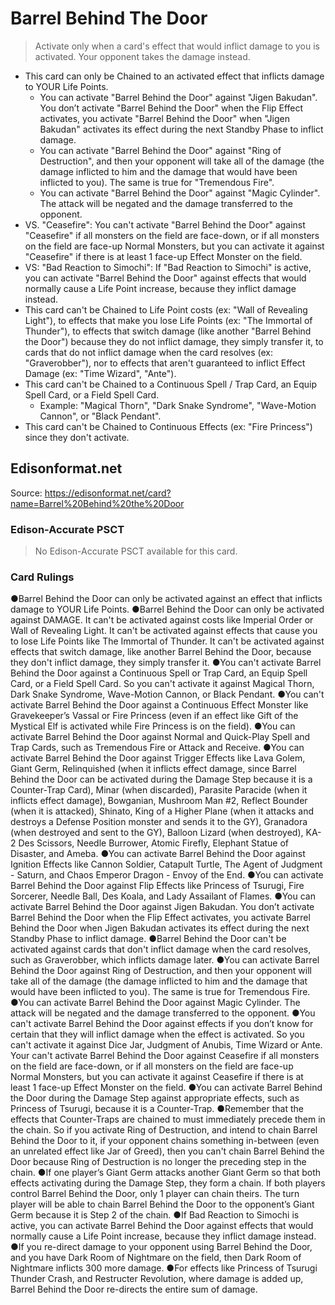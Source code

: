 # Barrel Behind The Door

> Activate only when a card's effect that would inflict damage to you is activated. Your opponent takes the damage instead.

*   This card can only be Chained to an activated effect that inflicts damage to YOUR Life Points.
    *   You can activate "Barrel Behind the Door" against "Jigen Bakudan". You don’t activate "Barrel Behind the Door" when the Flip Effect activates, you activate "Barrel Behind the Door" when "Jigen Bakudan" activates its effect during the next Standby Phase to inflict damage.
    *   You can activate "Barrel Behind the Door" against "Ring of Destruction", and then your opponent will take all of the damage (the damage inflicted to him and the damage that would have been inflicted to you). The same is true for "Tremendous Fire".
    *   You can activate "Barrel Behind the Door" against "Magic Cylinder". The attack will be negated and the damage transferred to the opponent.
*   VS. "Ceasefire": You can't activate "Barrel Behind the Door" against "Ceasefire" if all monsters on the field are face-down, or if all monsters on the field are face-up Normal Monsters, but you can activate it against "Ceasefire" if there is at least 1 face-up Effect Monster on the field.
*   VS: "Bad Reaction to Simochi": If "Bad Reaction to Simochi" is active, you can activate "Barrel Behind the Door" against effects that would normally cause a Life Point increase, because they inflict damage instead.
*   This card can't be Chained to Life Point costs (ex: "Wall of Revealing Light"), to effects that make you lose Life Points (ex: "The Immortal of Thunder"), to effects that switch damage (like another "Barrel Behind the Door") because they do not inflict damage, they simply transfer it, to cards that do not inflict damage when the card resolves (ex: "Graverobber"), nor to effects that aren't guaranteed to inflict Effect Damage (ex: "Time Wizard", "Ante").
*   This card can't be Chained to a Continuous Spell / Trap Card, an Equip Spell Card, or a Field Spell Card.
    *   Example: "Magical Thorn", "Dark Snake Syndrome", "Wave-Motion Cannon", or "Black Pendant".
*   This card can't be Chained to Continuous Effects (ex: "Fire Princess") since they don't activate.

## Edisonformat.net

Source: https://edisonformat.net/card?name=Barrel%20Behind%20the%20Door

### Edison-Accurate PSCT

> No Edison-Accurate PSCT available for this card.

### Card Rulings

●Barrel Behind the Door can only be activated against an effect that inflicts damage to YOUR Life Points.
●Barrel Behind the Door can only be activated against DAMAGE. It can't be activated against costs like Imperial Order or Wall of Revealing Light. It can't be activated against effects that cause you to lose Life Points like The Immortal of Thunder. It can't be activated against effects that switch damage, like another Barrel Behind the Door, because they don't inflict damage, they simply transfer it.
●You can't activate Barrel Behind the Door against a Continuous Spell or Trap Card, an Equip Spell Card, or a Field Spell Card. So you can't activate it against Magical Thorn, Dark Snake Syndrome, Wave-Motion Cannon, or Black Pendant.
●You can't activate Barrel Behind the Door against a Continuous Effect Monster like Gravekeeper’s Vassal or Fire Princess (even if an effect like Gift of the Mystical Elf is activated while Fire Princess is on the field).
●You can activate Barrel Behind the Door against Normal and Quick-Play Spell and Trap Cards, such as Tremendous Fire or Attack and Receive.
●You can activate Barrel Behind the Door against Trigger Effects like Lava Golem, Giant Germ, Relinquished (when it inflicts effect damage, since Barrel Behind the Door can be activated during the Damage Step because it is a Counter-Trap Card), Minar (when discarded), Parasite Paracide (when it inflicts effect damage), Bowganian, Mushroom Man #2, Reflect Bounder (when it is attacked), Shinato, King of a Higher Plane (when it attacks and destroys a Defense Position monster and sends it to the GY), Granadora (when destroyed and sent to the GY), Balloon Lizard (when destroyed), KA-2 Des Scissors, Needle Burrower, Atomic Firefly, Elephant Statue of Disaster, and Ameba.
●You can activate Barrel Behind the Door against Ignition Effects like Cannon Soldier, Catapult Turtle, The Agent of Judgment - Saturn, and Chaos Emperor Dragon - Envoy of the End.
●You can activate Barrel Behind the Door against Flip Effects like Princess of Tsurugi, Fire Sorcerer, Needle Ball, Des Koala, and Lady Assailant of Flames.
●You can activate Barrel Behind the Door against Jigen Bakudan. You don’t activate Barrel Behind the Door when the Flip Effect activates, you activate Barrel Behind the Door when Jigen Bakudan activates its effect during the next Standby Phase to inflict damage.
●Barrel Behind the Door can't be activated against cards that don't inflict damage when the card resolves, such as Graverobber, which inflicts damage later.
●You can activate Barrel Behind the Door against Ring of Destruction, and then your opponent will take all of the damage (the damage inflicted to him and the damage that would have been inflicted to you). The same is true for Tremendous Fire.
●You can activate Barrel Behind the Door against Magic Cylinder. The attack will be negated and the damage transferred to the opponent.
●You can't activate Barrel Behind the Door against effects if you don’t know for certain that they will inflict damage when the effect is activated. So you can't activate it against Dice Jar, Judgment of Anubis, Time Wizard or Ante. Your can't activate Barrel Behind the Door against Ceasefire if all monsters on the field are face-down, or if all monsters on the field are face-up Normal Monsters, but you can activate it against Ceasefire if there is at least 1 face-up Effect Monster on the field.
●You can activate Barrel Behind the Door during the Damage Step against appropriate effects, such as Princess of Tsurugi, because it is a Counter-Trap.
●Remember that the effects that Counter-Traps are chained to must immediately precede them in the chain. So if you activate Ring of Destruction, and intend to chain Barrel Behind the Door to it, if your opponent chains something in-between (even an unrelated effect like Jar of Greed), then you can't chain Barrel Behind the Door because Ring of Destruction is no longer the preceding step in the chain.
●If one player’s Giant Germ attacks another Giant Germ so that both effects activating during the Damage Step, they form a chain. If both players control Barrel Behind the Door, only 1 player can chain theirs. The turn player will be able to chain Barrel Behind the Door to the opponent’s Giant Germ because it is Step 2 of the chain.
●If Bad Reaction to Simochi is active, you can activate Barrel Behind the Door against effects that would normally cause a Life Point increase, because they inflict damage instead.
●If you re-direct damage to your opponent using Barrel Behind the Door, and you have Dark Room of Nightmare on the field, then Dark Room of Nightmare inflicts 300 more damage.
●For effects like Princess of Tsurugi Thunder Crash, and Restructer Revolution, where damage is added up, Barrel Behind the Door re-directs the entire sum of damage.
            